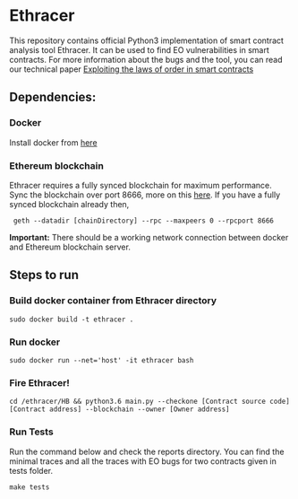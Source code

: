 # Ethracer

This repository contains official Python3 implementation of smart contract analysis tool Ethracer. It can be used to find EO vulnerabilities in smart contracts. For more information about the bugs and the tool, you can read our technical paper [Exploiting the laws of order in smart contracts](https://arxiv.org/abs/1810.11605)


## Dependencies:
	
### Docker
Install docker from [here](https://runnable.com/docker/install-docker-on-linux)

### Ethereum blockchain
Ethracer requires a fully synced blockchain for maximum performance. Sync the blockchain over port 8666, more on this [here](https://github.com/ethereum/go-ethereum). If you have a fully synced blockchain already then,

	 geth --datadir [chainDirectory] --rpc --maxpeers 0 --rpcport 8666

**Important:** There should be a working network connection between docker and Ethereum blockchain server. 


## Steps to run
 
### Build docker container from Ethracer directory 
	sudo docker build -t ethracer .

### Run docker
	sudo docker run --net='host' -it ethracer bash

### Fire Ethracer!
	cd /ethracer/HB && python3.6 main.py --checkone [Contract source code] [Contract address] --blockchain --owner [Owner address]

### Run Tests
Run the command below and check the reports directory. You can find the minimal traces and all the traces with EO bugs for two contracts given in tests folder.

    make tests